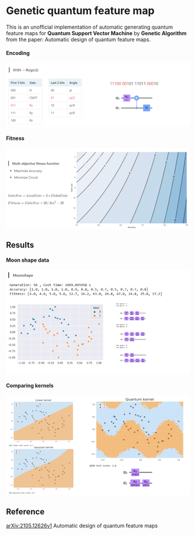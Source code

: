 # Genetic quantum feature map

This is an unofficial implementation of automatic generating quantum feature maps for **Quantum Support Vector Machine** by **Genetic Algorithm** from the paper: Automatic design of quantum feature maps.


#### Encoding
![img](https://github.com/doggydoggy0101/Genetic_quantum_feature_map/blob/main/image/encode.png)

#### Fitness
![img](https://github.com/doggydoggy0101/Genetic_quantum_feature_map/blob/main/image/fitness.png)


## Results
#### Moon shape data
![img](https://github.com/doggydoggy0101/Genetic_quantum_feature_map/blob/main/image/result.png)

#### Comparing kernels
![img](https://github.com/doggydoggy0101/Genetic_quantum_feature_map/blob/main/image/kernels.png)

## Reference
[arXiv:2105.12626v1](https://arxiv.org/abs/2105.12626) Automatic design of quantum feature maps
